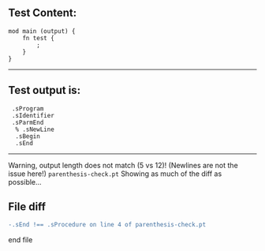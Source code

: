 
Test Content: 
-------------------------
```
mod main (output) {
    fn test {
        ;
    }
}
```
------------------------
Test output is: 
-------------------------
```
 .sProgram
 .sIdentifier
 .sParmEnd
  % .sNewLine
  .sBegin
  .sEnd

```
------------------------
Warning, output length does not match (5 vs 12)!  (Newlines are not the issue here!) `parenthesis-check.pt`
Showing as much of the diff as possible...

File diff
-------------------------
```diff
-.sEnd !== .sProcedure on line 4 of parenthesis-check.pt

```
end file
